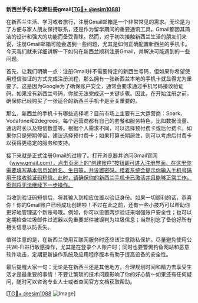 **新西兰手机卡怎麽註冊gmail[[TG💪+ @esim1088](https://t.me/s/esim1088)]**

在新西兰生活、学习或者旅行，注册Gmail邮箱是一个非常常见的需求。无论是为了方便与家人朋友保持联系，还是作为留学期间的重要通讯工具，Gmail都因其简洁的设计和强大的功能而备受青睐。然而，对于初次接触新西兰生活的朋友们来说，注册Gmail邮箱可能会遇到一些问题，尤其是如何正确配置新西兰的手机卡。今天我们就来详细讲解一下如何在新西兰顺利注册Gmail，并解决可能遇到的一些问题。

首先，让我们明确一点：注册Gmail并不需要特定的新西兰号码，但如果你希望使用短信验证的方式完成注册流程，那么拥有一张新西兰本地的手机卡就显得尤为重要了。这是因为Google为了确保账户安全，通常会要求通过手机号码接收验证码。如果没有新西兰号码，你就无法完成这一关键步骤。因此，在开始注册之前，确保你已经购买了一张适合的新西兰手机卡是至关重要的。

那么，新西兰的手机卡有哪些选择呢？目前市场上主要有三大运营商：Spark、Vodafone和2degrees。每个运营商都有自己的套餐和服务特色，比如数据流量、通话时长以及短信数量等。根据个人需求不同，可以选择预付费卡或后付费卡。如果你只是短期停留，建议选择预付费卡；如果打算长期居住，则可以考虑后付费卡以获得更稳定的服务和支持。

接下来就是正式注册Gmail的过程了。打开浏览器并访问Gmail官网（www.gmail.com），点击页面上的“创建账户”按钮即可进入注册界面。在这里你需要填写基本信息如姓名、生日等，并设置密码。接着系统会提示你输入手机号码用于接收验证码短信。此时，请确保你的新西兰手机卡已激活并且能够正常工作，否则将无法继续下一步操作。

当收到验证码短信后，将其输入到相应位置以验证身份。如果一切顺利的话，恭喜你！你的Gmail账户已经成功创建啦！不过在此之前，还有一些小技巧可以帮助你更好地管理这个新账号哦。例如，你可以设置两步验证来增强账户安全性；也可以定期检查垃圾邮件过滤器以免重要邮件被误判为垃圾信息；当然别忘了备份好所有相关信息以防丢失。

值得注意的是，在新西兰使用互联网服务时还应该注意隐私保护。尽量避免使用公共Wi-Fi进行敏感操作，尤其是在登录个人账户时；同时也要警惕钓鱼网站和恶意软件攻击，定期更新操作系统及应用程序版本有助于提高设备的安全性。

最后提醒大家一句：无论是在新西兰还是其他地方，合理规划时间和精力去享受生活才是最重要的事情！不要让繁琐的技术问题影响了你的好心情～如果还有任何疑问，随时可以咨询专业人士或者查阅官方文档获取帮助。

[[TG💪+ @esim1088](https://t.me/s/esim1088) ![Image](https://i.postimg.cc/4NQfJmqS/Snipaste-2025-05-13-00-14-12.png)]